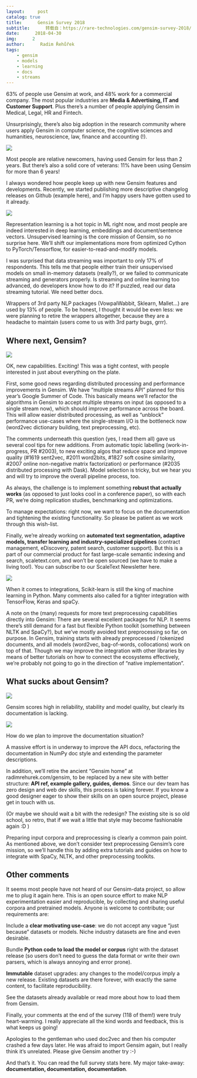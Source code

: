 ```yaml
---
layout:     post
catalog: true
title:      Gensim Survey 2018
subtitle:      转载自：https://rare-technologies.com/gensim-survey-2018/
date:      2018-04-30
img:      2
author:      Radim Řehůřek
tags:
    - gensim
    - models
    - learning
    - docs
    - streams
---
```



63% of people use Gensim at work, and 48% work for a commercial company. The most popular industries are **Media & Advertising, IT and Customer Support**. Plus there’s a number of people applying Gensim in Medical, Legal, HR and Fintech.



Unsurprisingly, there’s also big adoption in the research community where users apply Gensim in computer science, the cognitive sciences and humanities, neuroscience, law, finance and accounting (!).

![](https://rare-technologies.com/wp-content/uploads/2018/04/how-long.png)



Most people are relative newcomers, having used Gensim for less than 2 years. But there’s also a solid core of veterans: 11% have been using Gensim for more than 6 years!



I always wondered how people keep up with new Gensim features and developments. Recently, we started publishing more descriptive changelog releases on Github (example here), and I’m happy users have gotten used to it already.

![](https://rare-technologies.com/wp-content/uploads/2018/04/gensim-capabilities-1.png)



Representation learning is a hot topic in ML right now, and most people are indeed interested in deep learning, embeddings and document/sentence vectors. Unsupervised learning is the core mission of Gensim, so no surprise here. We’ll shift our implementations more from optimized Cython to PyTorch/Tensorflow, for easier-to-read-and-modify models.



I was surprised that data streaming was important to only 17% of respondents. This tells me that people either train their unsupervised models on small in-memory datasets (really?), or we failed to communicate streaming and generators properly. Is streaming and online learning too advanced, do developers know how to do it? If puzzled, read our data streaming tutorial. We need better docs.



Wrappers of 3rd party NLP packages (VowpalWabbit, Sklearn, Mallet…) are used by 13% of people. To be honest, I thought it would be even less: we were planning to retire the wrappers altogether, because they are a headache to maintain (users come to us with 3rd party bugs, grrr). 


## Where next, Gensim?
![](https://rare-technologies.com/wp-content/uploads/2018/04/future-capabilities.png)



OK, new capabilities. Exciting! This was a tight contest, with people interested in just about everything on the plate.



First, some good news regarding distributed processing and performance improvements in Gensim. We have “multiple streams API” planned for this year’s Google Summer of Code. This basically means we’ll refactor the algorithms in Gensim to accept multiple streams on input (as opposed to a single stream now), which should improve performance across the board. This will allow easier distributed processing, as well as “unblock” performance use-cases where the single-stream I/O is the bottleneck now (word2vec dictionary building, text preprocessing, etc).



The comments underneath this question (yes, I read them all) gave us several cool tips for new additions. From automatic topic labelling (work-in-progress, PR #2003), to new exciting algos that reduce space and improve quality (#1619 sent2vec, #2011 word2bits, #1827 soft cosine similarity, #2007 online non-negative matrix factorization) or performance (#2035 distributed processing with Dask). Model selection is tricky, but we hear you and will try to improve the overall pipeline process, too.



As always, the challenge is to implement something **robust that actually works** (as opposed to just looks cool in a conference paper), so with each PR, we’re doing replication studies, benchmarking and optimizations.



To manage expectations: right now, we want to focus on the documentation and tightening the existing functionality. So please be patient as we work through this wish-list.



Finally, we’re already working on **automated text segmentation, adaptive models, transfer learning and industry-specialized pipelines** (contract management, eDiscovery, patent search, customer support). But this is a part of our commercial product for fast large-scale semantic indexing and search, scaletext.com, and won’t be open sourced (we have to make a living too!). You can subscribe to our ScaleText Newsletter here.

![](https://rare-technologies.com/wp-content/uploads/2018/04/other-lib.png)



When it comes to integrations, Scikit-learn is still the king of machine learning in Python. Many comments also called for a tighter integration with TensorFlow, Keras and spaCy.



A note on the (many) requests for more text preprocessing capabilities directly into Gensim: There are several excellent packages for NLP. It seems there’s still demand for a fast but flexible Python toolkit (something between NLTK and SpaCy?), but we’ve mostly avoided text preprocessing so far, on purpose. In Gensim, training starts with already preprocessed / tokenized documents, and all models (word2vec, bag-of-words, collocations) work on top of that. Though we may improve the integration with other libraries by means of better tutorials on how to connect the ecosystems effectively, we’re probably not going to go in the direction of “native implementation”.


## What sucks about Gensim?
![](https://rare-technologies.com/wp-content/uploads/2018/04/model-q_rate_doc.png)



Gensim scores high in reliability, stability and model quality, but clearly its documentation is lacking.

![](https://rare-technologies.com/wp-content/uploads/2018/04/improve-doc.png)



How do we plan to improve the documentation situation?



A massive effort is in underway to improve the API docs, refactoring the documentation in NumPy doc style and extending the parameter descriptions.



In addition, we’ll retire the ancient “Gensim home” at radimrehurek.com/gensim, to be replaced by a new site with better structure: **API ref, example gallery, guides, demos**. Since our dev team has zero design and web dev skills, this process is taking forever. If you know a good designer eager to show their skills on an open source project, please get in touch with us.



(Or maybe we should wait a bit with the redesign? The existing site is so old school, so retro, that if we wait a little that style may become fashionable again :D )



Preparing input corpora and preprocessing is clearly a common pain point. As mentioned above, we don’t consider text preprocessing Gensim’s core mission, so we’ll handle this by adding extra tutorials and guides on how to integrate with SpaCy, NLTK, and other preprocessing toolkits.


## Other comments


It seems most people have not heard of our Gensim-data project, so allow me to plug it again here. This is an open source effort to make NLP experimentation easier and reproducible, by collecting and sharing useful corpora and pretrained models. Anyone is welcome to contribute; our requirements are:



Include a **clear motivating use-case**: we do not accept any vague “just because” datasets or models. Niche industry datasets are fine and even desirable.


Bundle **Python code to load the model or corpus** right with the dataset release (so users don’t need to guess the data format or write their own parsers, which is always annoying and error prone).


**Immutable** dataset upgrades: any changes to the model/corpus imply a new release. Existing datasets are there forever, with exactly the same content, to facilitate reproducibility.



See the datasets already available or read more about how to load them from Gensim.



Finally, your comments at the end of the survey (118 of them!) were truly heart-warming. I really appreciate all the kind words and feedback, this is what keeps us going!



Apologies to the gentleman who used doc2vec and then his computer crashed a few days later. He was afraid to import Gensim again, but I really think it’s unrelated. Please give Gensim another try :-)



And that’s it. You can read the full survey stats here. My major take-away: **documentation, documentation, documentation**.



